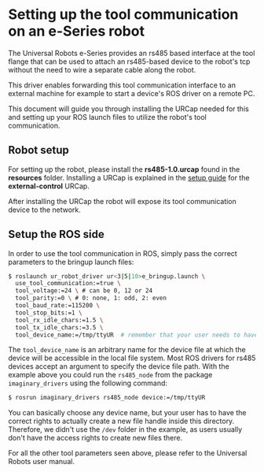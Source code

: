 # Setting up the tool communication on an e-Series robot
The Universal Robots e-Series provides an rs485 based interface at the tool flange that can be used
to attach an rs485-based device to the robot's tcp without the need to wire a separate cable along
the robot.

This driver enables forwarding this tool communication interface to an external machine for example
to start a device's ROS driver on a remote PC.

This document will guide you through installing the URCap needed for this and setting up your ROS
launch files to utilize the robot's tool communication.

## Robot setup
For setting up the robot, please install the **rs485-1.0.urcap** found in the **resources** folder.
Installing a URCap is explained in the [setup guide](install_urcap_e_series.md) for the **external-control** URCap.

After installing the URCap the robot will expose its tool communication device to the network.

## Setup the ROS side
In order to use the tool communication in ROS, simply pass the correct parameters to the bringup
launch files:

```bash
$ roslaunch ur_robot_driver ur<3|5|10>e_bringup.launch \
  use_tool_communication:=true \
  tool_voltage:=24 \ # can be 0, 12 or 24
  tool_parity:=0 \ # 0: none, 1: odd, 2: even
  tool_baud_rate:=115200 \
  tool_stop_bits:=1 \
  tool_rx_idle_chars:=1.5 \
  tool_tx_idle_chars:=3.5 \
  tool_device_name:=/tmp/ttyUR  # remember that your user needs to have the rights to write that file handle
```

The `tool_device_name` is an arbitrary name for the device file at which the device will be
accessible in the local file system. Most ROS drivers for rs485 devices accept an argument to
specify the device file path. With the example above you could run the `rs485_node` from the package
`imaginary_drivers` using the following command:

```bash
$ rosrun imaginary_drivers rs485_node device:=/tmp/ttyUR

```

You can basically choose any device name, but your user has to have the correct rights to actually
create a new file handle inside this directory. Therefore, we didn't use the `/dev` folder in the
example, as users usually don't have the access rights to create new files there.

For all the other tool parameters seen above, please refer to the Universal Robots user manual.
